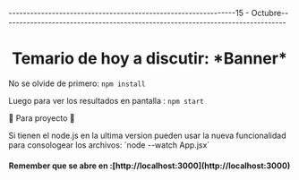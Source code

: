 ---------------------------------------------------------------15 - Octubre-------------------------------------------------------------------------------
<h1 align="center"> Temario de hoy a discutir: *Banner* </h1>


No se olvide de primero:  `npm install` 

Luego para ver los resultados en pantalla : `npm start`

:construction: Para proyecto :construction:

Si tienen el node.js en la ultima version pueden usar la nueva funcionalidad para consologear los archivos: ´node --watch App.jsx´

<h4 align="center">
Remember que se abre en :[http://localhost:3000](http://localhost:3000)
</h4>
